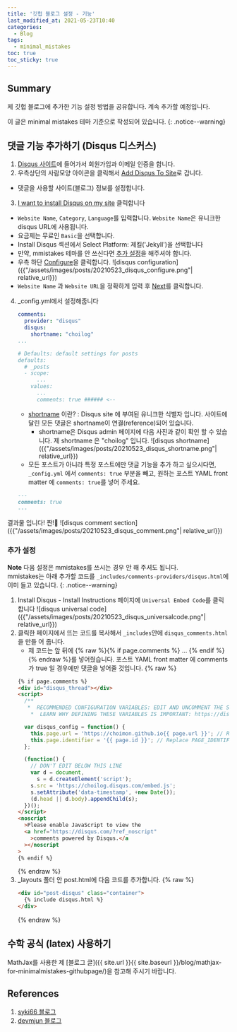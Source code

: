 ```yaml
---
title: '깃헙 블로그 설정 - 기능'
last_modified_at: 2021-05-23T10:40
categories:
  - Blog
tags:
  - minimal_mistakes
toc: true
toc_sticky: true
---
```


## Summary 
제 깃헙 블로그에 추가한 기능 설정 방법을 공유합니다. 계속 추가할 예정입니다.

이 글은 minimal mistakes 테마 기준으로 작성되어 있습니다.
{: .notice--warning}


## 댓글 기능 추가하기 (Disqus 디스커스)

1. [Disqus 사이트](https://disqus.com/)에 들어가서 회원가입과 이메일 인증을 합니다.
2. 우측상단의 사람모양 아이콘을 클릭해서 <a href="#" class="btn btn--inverse" style="pointer-events:none;">Add Disqus To Site</a>로 갑니다.
  - 댓글을 사용할 사이트(블로그) 정보를 설정합니다.
3. <a href="#" class="btn btn--inverse" style="pointer-events:none;">I want to install Disqus on my site</a> 클릭합니다
  - `Website Name`, `Category`, `Language`를 입력합니다. `Website Name`은 유니크한 disqus URL에 사용됩니다.
  - 요금제는 무료인 `Basic`을 선택합니다. 
  - Install Disqus 섹션에서 Select Platform: 제킬('Jekyll')을 선택합니다
  - 만약, mmistakes 테마를 안 쓰신다면 [추가 설정](#추가-설정)을 해주셔야 합니다. 
  - 우측 하단 <a href="#" class="btn btn--info" style="pointer-events:none;">Configure</a>을 클릭합니다.
  ![disqus configuration]({{"/assets/images/posts/20210523_disqus_configure.png"| relative_url}})
  - `Website Name` 과 `Website URL`을 정확하게 입력 후 <a href="#" class="btn btn--info" style="pointer-events:none;">Next</a>를 클릭합니다.

4. _config.yml에서 설정해줍니다

    ```yml
    comments:
      provider: "disqus"
      disqus:
        shortname: "choilog"
    ...

    # Defaults: default settings for posts
    defaults:
      # _posts
      - scope:
          ...
        values:
          ...
          comments: true ###### <-- 
    ```

    - [shortname](https://help.disqus.com/en/articles/1717111-what-s-a-shortname) 이란? : Disqus site 에 부여된 유니크한 식별자 입니다. 사이트에 달린 모든 댓글은 shortname이 연결(reference)되어 있습니다. 
      - shortname은 Disqus admin 페이지에 다음 사진과 같이 확인 할 수 있습니다. 제 shortname 은 "choilog" 입니다.
       ![disqus shortname]({{"/assets/images/posts/20210523_disqus_shortname.png"| relative_url}})
    - 모든 포스트가 아니라 특정 포스트에만 댓글 기능을 추가 하고 싶으시다면, `_config.yml` 에서 `comments: true` 부분을 빼고, 원하는 포스트 YAML front matter 에 `comments: true`를 넣어 주세요. 
    ``` md
    ---
    comments: true
    ---
    ```


결과물 입니다! 짠!🥳
![disqus comment section]({{"/assets/images/posts/20210523_disqus_comment.png"| relative_url}})

### 추가 설정
**Note** 다음 설정은 mmistakes를 쓰시는 경우 안 해 주셔도 됩니다.\
mmistakes는 아래 추가할 코드를 `_includes/comments-providers/disqus.html`에 이미 들고 있습니다.
{: .notice--warning}

1. Install Disqus - Install Instructions 페이지에 `Universal Embed Code`를 클릭합니다
  ![disqus universal code]({{"/assets/images/posts/20210523_disqus_universalcode.png"| relative_url}})
2. 클릭한 페이지에서 뜨는 코드를 복사해서 `_includes`안에 `disqus_comments.html`을 만들 어 줍니다.  
    - 제 코드는 앞 뒤에 {% raw %}{% if page.comments %} ... {% endif %}{% endraw %}를 넣어줬습니다. 포스트 YAML front matter 에 comments가 true 일 경우에만 댓글을 넣어줄 것입니다.
    {% raw %}
    ```html
    {% if page.comments %}
    <div id="disqus_thread"></div>
    <script>
      /**
       *  RECOMMENDED CONFIGURATION VARIABLES: EDIT AND UNCOMMENT THE SECTION BELOW TO INSERT DYNAMIC VALUES FROM YOUR PLATFORM OR CMS.
        *  LEARN WHY DEFINING THESE VARIABLES IS IMPORTANT: https://disqus.com/admin/universalcode/#configuration-variables    */

      var disqus_config = function() {
        this.page.url = 'https://choimon.github.io{{ page.url }}'; // Replace PAGE_URL with your page's canonical URL variable
        this.page.identifier = '{{ page.id }}'; // Replace PAGE_IDENTIFIER with your page's unique identifier variable
      };

      (function() {
        // DON'T EDIT BELOW THIS LINE
        var d = document,
          s = d.createElement('script');
        s.src = 'https://choilog.disqus.com/embed.js';
        s.setAttribute('data-timestamp', +new Date());
        (d.head || d.body).appendChild(s);
      })();
    </script>
    <noscript
      >Please enable JavaScript to view the
      <a href="https://disqus.com/?ref_noscript"
        >comments powered by Disqus.</a
      ></noscript
    >
    {% endif %}
    ```
    {% endraw %}
3. _layouts 폴더 안 post.html에 다음 코드를 추가합니다. 
    {% raw %}
    ```html
    <div id="post-disqus" class="container">
      {% include disqus.html %}
    </div>
    ```
    {% endraw %}

## 수학 공식 (latex) 사용하기 
MathJax를 사용한 제 [블로그 글]({{ site.url }}{{ site.baseurl }}/blog/mathjax-for-minimalmistakes-githubpage/)을 참고해 주시기 바랍니다. 



## References
1. [syki66 블로그](https://syki66.github.io/blog/2020/02/18/jekyll-add-disqus.html)
2. [devmjun 블로그](https://devmjun.github.io/archive/addComments)
